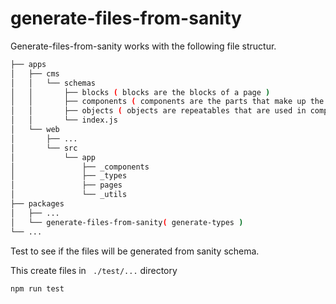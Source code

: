 # generate-files-from-sanity

Generate-files-from-sanity works with the following file structur.

```bash
├── apps
│   ├── cms
│   │   └── schemas
│   │       ├── blocks ( blocks are the blocks of a page )
│   │       ├── components ( components are the parts that make up the block )
│   │       ├── objects ( objects are repeatables that are used in components )
│   │       └── index.js
│   └── web
│       ├── ...
│       └── src
│           └── app
│               ├── _components
│               ├── _types
│               ├── pages
│               └── _utils
├── packages
│   ├── ...
│   └── generate-files-from-sanity( generate-types )
└── ...
```

Test to see if the files will be generated from sanity schema.

This create files in ` ./test/...` directory

```
npm run test
```
